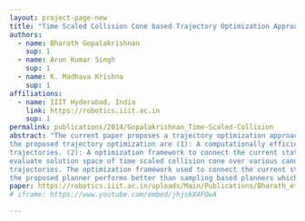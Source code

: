```yaml
---
layout: project-page-new
title: "Time Scaled Collision Cone based Trajectory Optimization Approach for Reactive Planning in Dynamic Environments"
authors:
  - name: Bharath Gopalakrishnan
    sup: 1
  - name: Arun Kumar Singh
    sup: 1
  - name: K. Madhava Krishna
    sup: 1
affiliations:
  - name: IIIT Hyderabad, India
    link: https://robotics.iiit.ac.in
    sup: 1
permalink: publications/2014/Gopalakrishnan_Time-Scaled-Collision
abstract: "The current paper proposes a trajectory optimization approach for navigating a non-holonomic wheeled mobile robot in dynamic environments. The dynamic obstacle’s motion is not known and hence is represented by a band of predicted trajectories . The trajectory optimization can account for large number of predicted obstacle trajectories and seeks to avoid each predicted trajectory of every obstacle in the sensing range of the robot. The two primary contributions of
the proposed trajectory optimization are (1): A computationally efficient method for computing the intersection space of collision avoidance constraints of large number of predicted obstacle
trajectories. (2): A optimization framework to connect the current state to the solution space in time optimal fashion. The intersection/solution space computation is build on our earlier proposed concept of time scaled collision cone, which can be solved in closed form to obtain a set of formulae. These formulae describe how much and in what manner the temporal specification of a trajectory needs to be changed to avoid a given set of dynamic obstacles. This allows us to quickly
evaluate solution space of time scaled collision cone over various candidate trajectories, thus reducing the problem of computing the intersection space to that of generating multiple homotopic
trajectories. The optimization framework used to connect the current state to the solution space in time optimal fashion is based on the concept of non-linear time scaling, which induces a difference of convex form structure. Thus, on the theoretical side, we show that the various components of the proposed framework are computationally simple and involves solving sets of linear equations and using state of the art convex programming techniques. On the practical side we show that
the proposed planner performs better than sampling based planners which treat dynamic obstacles as static over a short duration of time"
paper: https://robotics.iiit.ac.in/uploads/Main/Publications/Bharath_etal_IROS_14.pdf
# iframe: https://www.youtube.com/embed/jhjskX4FQwA

---
```

